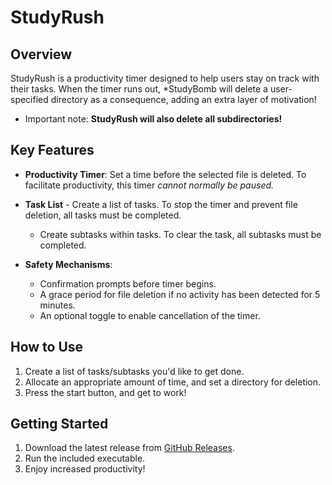 # StudyRush
## Overview
StudyRush is a productivity timer designed to help users stay on track with their tasks. When the timer runs out, *StudyBomb will delete a user-specified directory as a consequence, adding an extra layer of motivation!
- Important note: **StudyRush will also delete all subdirectories!**

## Key Features
- **Productivity Timer**: Set a time before the selected file is deleted. To facilitate productivity, this timer _cannot normally be paused._
- **Task List** - Create a list of tasks. To stop the timer and prevent file deletion, all tasks must be completed.

  - Create subtasks within tasks. To clear the task, all subtasks must be completed.
  
- **Safety Mechanisms**: 
  - Confirmation prompts before timer begins.
  - A grace period for file deletion if no activity has been detected for 5 minutes.
  - An optional toggle to enable cancellation of the timer.
    
## How to Use
1. Create a list of tasks/subtasks you'd like to get done.
2. Allocate an appropriate amount of time, and set a directory for deletion.
3. Press the start button, and get to work!

## Getting Started
1. Download the latest release from [GitHub Releases](link).
2. Run the included executable.
3. Enjoy increased productivity!
